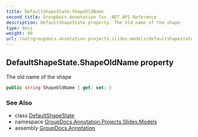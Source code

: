 ```yaml
---
title: DefaultShapeState.ShapeOldName
second_title: GroupDocs.Annotation for .NET API Reference
description: DefaultShapeState property. The old name of the shape
type: docs
weight: 40
url: /net/groupdocs.annotation.projects.slides.models/defaultshapestate/shapeoldname/
---
```

## DefaultShapeState.ShapeOldName property

The old name of the shape

```csharp
public string ShapeOldName { get; set; }
```

### See Also

* class [DefaultShapeState](../)
* namespace [GroupDocs.Annotation.Projects.Slides.Models](../../defaultshapestate/)
* assembly [GroupDocs.Annotation](../../../)


